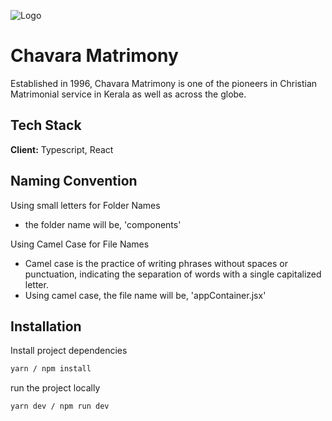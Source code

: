 
![Logo](https://www.chavaramatrimony.com/chavara2020/logo-new.png)

# Chavara Matrimony

Established in 1996, Chavara Matrimony is one of the pioneers in Christian Matrimonial service in Kerala as well as across the globe.

## Tech Stack

**Client:** Typescript, React

## Naming Convention

Using small letters for Folder Names

-  the folder name will be, 'components'

Using Camel Case for File Names

- Camel case is the practice of writing phrases without spaces or punctuation, indicating the separation of words with a single capitalized letter. 
- Using camel case, the file name will be, 'appContainer.jsx'

## Installation

Install project dependencies 

```bash
yarn / npm install
```

run the project locally 

```bash
yarn dev / npm run dev
```
    